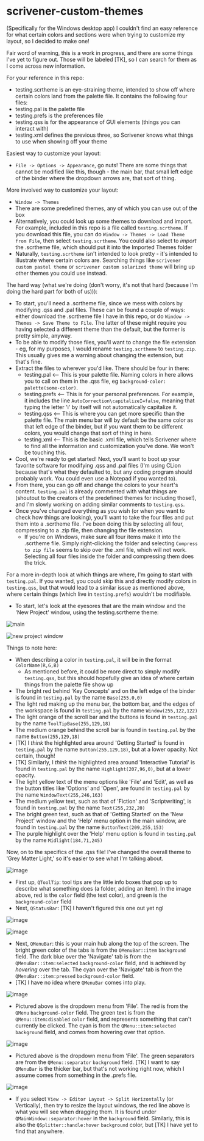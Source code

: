 # scrivener-custom-themes
(Specifically for the Windows desktop app) I couldn't find an easy reference for what certain colors and sections were when trying to customize my layout, so I decided to make one!

Fair word of warning, this is a work in progress, and there are some things I've yet to figure out. Those will be labeled [TK], so I can search for them as I come across new information.

For your reference in this repo:
- testing.scrtheme is an eye-straining theme, intended to show off where certain colors land from the palette file. It contains the following four files:
- testing.pal is the palette file
- testing.prefs is the preferences file
- testing.qss is for the appearance of GUI elements (things you can interact with)
- testing.xml defines the previous three, so Scrivener knows what things to use when showing off your theme

Easiest way to customize your layout:
- `File -> Options -> Appearance`, go nuts! There are some things that cannot be modified like this, though - the main bar, that small left edge of the binder where the dropdown arrows are, that sort of thing.

More involved way to customize your layout:
- `Window -> Themes`
- There are some predefined themes, any of which you can use out of the box
- Alternatively, you could look up some themes to download and import. For example, included in this repo is a file called `testing.scrtheme`. If you download this file, you can do `Window -> Themes -> Load Theme from File`, then select `testing.scrtheme`. You could also select to *import* the .scrtheme file, which should put it into the Imported Themes folder
- Naturally, `testing.scrtheme` isn't intended to look pretty - it's intended to illustrate where certain colors are. Searching things like `scrivener custom pastel theme` or `scrivener custom solarized theme` will bring up other themes you could use instead.

The hard way (what we're doing (don't worry, it's not that hard (because I'm doing the hard part for both of us))):
- To start, you'll need a .scrtheme file, since we mess with colors by modifying .qss and .pal files. These can be found a couple of ways: either download the .scrtheme file I have in this repo, or do `Window -> Themes -> Save Theme to File`. The latter of these might require you having selected a different theme than the default, but the former is pretty simple, anyway.
- To be able to modify those files, you'll want to change the file extension - eg, for my purposes, I would rename `testing.scrtheme` to `testing.zip`. This usually gives me a warning about changing the extension, but that's fine.
- Extract the files to wherever you'd like. There should be four in there:
  - testing.pal   <-- This is your palette file. Naming colors in here allows you to call on them in the .qss file, eg `background-color: palette(some-color)`.
  - testing.prefs   <-- This is for your personal preferences. For example, it includes the line `AutoCorrection\capitalizeI=false`, meaning that typing the letter 'i' by itself will not automatically capitalize it.
  - testing.qss   <-- This is where you can get more specific than the palette file. The main menu bar will by default be the same color as that left edge of the binder, but if you want them to be different colors, you would change that sort of thing in here.
  - testing.xml   <-- This is the basic .xml file, which tells Scrivener where to find all the information and customization you've done. We won't be touching this.
- Cool, we're ready to get started! Next, you'll want to boot up your favorite software for modifying .qss and .pal files (I'm using CLion because that's what they defaulted to, but any coding program should probably work. You could even use a Notepad if you wanted to).
- From there, you can go off and change the colors to your heart's content. `testing.pal` is already commented with what things are (shoutout to the creators of the predefined themes for including those!), and I'm slowly working on adding similar comments to `testing.qss`.
- Once you've changed everything as you wish (or when you want to check how things are looking), you'll want to take the four files and put them into a .scrtheme file. I've been doing this by selecting all four, compressing to a .zip file, then changing the file extension.
  - If you're on Windows, make sure all four items make it into the .scrtheme file. Simply right-clicking the folder and selecting `Compress to zip file` seems to skip over the .xml file, which will not work. Selecting all four files inside the folder and compressing them does the trick.

For a more in-depth look at which things are where, I'm going to start with `testing.pal`. If you wanted, you could skip this and directly modify colors in `testing.qss`, but that would lead to a similar issue as mentioned above, where certain things (which live in `testing.prefs`) wouldn't be modifiable.
- To start, let's look at the eyesores that are the main window and the 'New Project' window, using the testing.scrtheme theme:

![main](https://github.com/lmgarvey/scrivener-custom-themes/assets/94126547/255f800c-0a66-423b-934e-de983c63780a)

![new project window](https://github.com/lmgarvey/scrivener-custom-themes/assets/94126547/083bec0e-c9b9-41cb-b430-17ec9e8a8caf)

Things to note here:
- When describing a color in `testing.pal`, it will be in the format `ColorName(R,G,B)`
  - As mentioned before, it could be more direct to simply modify `testing.qss`, but this should hopefully give an idea of where certain things from the palette file show up
- The bright red behind 'Key Concepts' and on the left edge of the binder is found in `testing.pal` by the name `Base(255,0,0)`
- The light red making up the menu bar, the bottom bar, and the edges of the workspace is found in `testing.pal` by the name `Window(255,122,122)`
- The light orange of the scroll bar and the buttons is found in `testing.pal` by the name `ToolTipBase(255,129,18)`
- The medium orange behind the scroll bar is found in `testing.pal` by the name `Button(255,129,18)`
- [TK] I *think* the highlighted area around 'Getting Started' is found in `testing.pal` by the name `Button(255,129,18)`, but at a lower opacity. Not certain, though!
- [TK] Similarly, I *think* the highlighted area around 'Interactive Tutorial' is found in `testing.pal` by the name `Highlight(207,96,0)`, but at a lower opacity.
- The light yellow text of the menu options like 'File' and 'Edit', as well as the button titles like 'Options' and 'Open', are found in `testing.pal` by the name `WindowText(255,246,163)`
- The medium yellow text, such as that of 'Fiction' and 'Scriptwriting', is found in `testing.pal` by the name `Text(255,232,20)`
- The bright green text, such as that of 'Getting Started' on the 'New Project' window and the 'Help' menu option in the main window, are found in `testing.pal` by the name `ButtonText(209,255,153)`
- The purple highlight over the 'Help' menu option is found in `testing.pal` by the name `Midlight(184,71,245)`

Now, on to the specifics of the .qss file! I've changed the overall theme to 'Grey Matter Light,' so it's easier to see what I'm talking about.

![image](https://github.com/lmgarvey/scrivener-custom-themes/assets/94126547/d71828d6-a8ab-4eaa-bea8-9316159eff1e)
- First up, `QToolTip`: tool tips are the little info boxes that pop up to describe what something does (a folder, adding an item). In the image above, red is the `color` field (the text color), and green is the `background-color` field
- Next, `QStatusBar`: [TK] I haven't figured this one out yet ngl

![image](https://github.com/lmgarvey/scrivener-custom-themes/assets/94126547/b2a774e4-5dd0-44ae-a19a-d9870a8fccbf)

![image](https://github.com/lmgarvey/scrivener-custom-themes/assets/94126547/fdb71988-ed6c-4268-b1b6-e88aa02a052f)
- Next, `QMenuBar`: this is your main hub along the top of the screen. The bright green color of the tabs is from the `QMenuBar::item` `background` field. The dark blue over the 'Navigate' tab is from the `QMenuBar::item:selected` `background-color` field, and is achieved by *hovering* over the tab. The cyan over the 'Navigate' tab is from the `QMenuBar::item:pressed` `background-color` field.
- [TK] I have no idea where `QMenuBar` comes into play.

![image](https://github.com/lmgarvey/scrivener-custom-themes/assets/94126547/6c9cebd5-67e5-4313-a600-0d00f2615a62)
- Pictured above is the dropdown menu from 'File'. The red is from the `QMenu` `background-color` field. The green text is from the `QMenu::item:disabled` `color` field, and represents something that can't currently be clicked. The cyan is from the `QMenu::item:selected` `background` field, and comes from hovering over that option.

![image](https://github.com/lmgarvey/scrivener-custom-themes/assets/94126547/a5e1e357-2263-4557-bc66-4a0b1ded2d3e)
- Pictured above is the dropdown menu from 'File'. The green separators are from the `QMenu::separator` `background` field. [TK] I want to say `QMenuBar` is the thicker bar, but that's not working right now, which I assume comes from something in the .prefs file.

![image](https://github.com/lmgarvey/scrivener-custom-themes/assets/94126547/926ffb55-1fe6-4f37-ab5d-ee8f45a7591a)
- If you select `View -> Editor Layout -> Split Horizontally` (or Vertically), then try to resize the layout windows, the red line above is what you will see when dragging them. It is found under `QMainWindow::separator:hover` in the `background` field. Similarly, this is also the `QSplitter::handle:hover` `background` color, but [TK] I have yet to find that anywhere.


